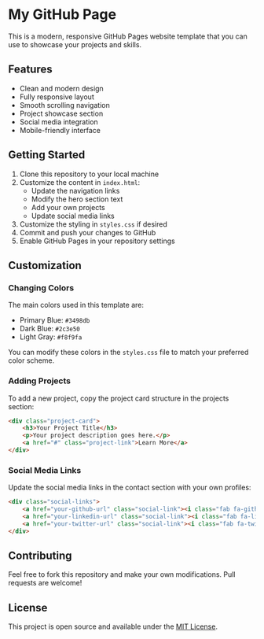 # My GitHub Page

This is a modern, responsive GitHub Pages website template that you can use to showcase your projects and skills.

## Features

- Clean and modern design
- Fully responsive layout
- Smooth scrolling navigation
- Project showcase section
- Social media integration
- Mobile-friendly interface

## Getting Started

1. Clone this repository to your local machine
2. Customize the content in `index.html`:
   - Update the navigation links
   - Modify the hero section text
   - Add your own projects
   - Update social media links
3. Customize the styling in `styles.css` if desired
4. Commit and push your changes to GitHub
5. Enable GitHub Pages in your repository settings

## Customization

### Changing Colors

The main colors used in this template are:
- Primary Blue: `#3498db`
- Dark Blue: `#2c3e50`
- Light Gray: `#f8f9fa`

You can modify these colors in the `styles.css` file to match your preferred color scheme.

### Adding Projects

To add a new project, copy the project card structure in the projects section:

```html
<div class="project-card">
    <h3>Your Project Title</h3>
    <p>Your project description goes here.</p>
    <a href="#" class="project-link">Learn More</a>
</div>
```

### Social Media Links

Update the social media links in the contact section with your own profiles:

```html
<div class="social-links">
    <a href="your-github-url" class="social-link"><i class="fab fa-github"></i></a>
    <a href="your-linkedin-url" class="social-link"><i class="fab fa-linkedin"></i></a>
    <a href="your-twitter-url" class="social-link"><i class="fab fa-twitter"></i></a>
</div>
```

## Contributing

Feel free to fork this repository and make your own modifications. Pull requests are welcome!

## License

This project is open source and available under the [MIT License](LICENSE). 